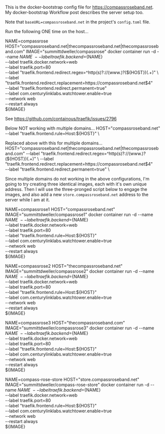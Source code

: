 This is the docker-bootstrap config file for https://compassroseband.net. My docker-bootstrap Workflow post describes the server setup too.

Note that `baseURL=compassroseband.net` in the project's `config.toml` file.

Run the following ONE time on the host...

NAME=compassrose
HOST="compassroseband.net|thecompassroseband.net|thecompassroseband.com"
IMAGE="summittdweller/compassrose"
docker container run -d --name ${NAME} \
    --label traefik.backend=${NAME} \
    --label traefik.docker.network=web \
    --label traefik.port=80 \
    --label "traefik.frontend.redirect.regex=^http(s)?://(www.)?(${HOST})(.+)" \
    --label "traefik.frontend.redirect.replacement=https://compassroseband.net$4" \
    --label "traefik.frontend.redirect.permanent=true" \
    --label com.centurylinklabs.watchtower.enable=true \
    --network web \
    --restart always \
    ${IMAGE}

See https://github.com/containous/traefik/issues/2796

Below NOT working with multiple domains...
  HOST="compassroseband.net"
    --label "traefik.frontend.rule=Host:${HOST}" \

Replaced above with this for multiple domains...
  HOST="compassroseband.net|thecompassroseband.net|thecompassroseband.com"
  --label "traefik.frontend.redirect.regex=^http(s)?://(www.)?(${HOST})(.+)" \
  --label "traefik.frontend.redirect.replacement=https://compassroseband.net$4" \
  --label "traefik.frontend.redirect.permanent=true" \

Since multiple domains do not working in the above configurations, I'm going to try creating three identical images, each with it's own unique address.  Then I will use the three-pronged script below to engage the images, and also add a new `store.compassroseband.net` address to the server while I am at it.

NAME=compassrose1
HOST="compassroseband.net"
IMAGE="summittdweller/compassrose1"
docker container run -d --name ${NAME} \
    --label traefik.backend=${NAME} \
    --label traefik.docker.network=web \
    --label traefik.port=80 \
    --label "traefik.frontend.rule=Host:${HOST}" \
    --label com.centurylinklabs.watchtower.enable=true \
    --network web \
    --restart always \
    ${IMAGE}

NAME=compassrose2
HOST="thecompassroseband.net"
IMAGE="summittdweller/compassrose2"
docker container run -d --name ${NAME} \
    --label traefik.backend=${NAME} \
    --label traefik.docker.network=web \
    --label traefik.port=80 \
    --label "traefik.frontend.rule=Host:${HOST}" \
    --label com.centurylinklabs.watchtower.enable=true \
    --network web \
    --restart always \
    ${IMAGE}

NAME=compassrose3
HOST="thecompassroseband.com"
IMAGE="summittdweller/compassrose3"
docker container run -d --name ${NAME} \
    --label traefik.backend=${NAME} \
    --label traefik.docker.network=web \
    --label traefik.port=80 \
    --label "traefik.frontend.rule=Host:${HOST}" \
    --label com.centurylinklabs.watchtower.enable=true \
    --network web \
    --restart always \
    ${IMAGE}

NAME=compass-rose-store
HOST="store.compassroseband.net"
IMAGE="summittdweller/compass-rose-store"
docker container run -d --name ${NAME} \
    --label traefik.backend=${NAME} \
    --label traefik.docker.network=web \
    --label traefik.port=80 \
    --label "traefik.frontend.rule=Host:${HOST}" \
    --label com.centurylinklabs.watchtower.enable=true \
    --network web \
    --restart always \
    ${IMAGE}
